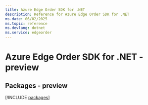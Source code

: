 ```yaml
---
title: Azure Edge Order SDK for .NET
description: Reference for Azure Edge Order SDK for .NET
ms.date: 06/02/2025
ms.topic: reference
ms.devlang: dotnet
ms.service: edgeorder
---
```

# Azure Edge Order SDK for .NET - preview
## Packages - preview
[!INCLUDE [packages](edge-order-index.md)]